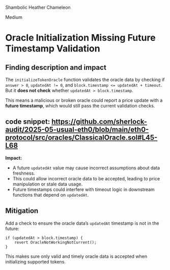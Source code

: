 Shambolic Heather Chameleon

Medium

# Oracle Initialization Missing Future Timestamp Validation

## Finding description and impact

The `initializeTokenOracle` function validates the oracle data by checking if `answer > 0`, `updatedAt != 0`, and `block.timestamp <= updatedAt + timeout`.
But it **does not check** whether `updatedAt > block.timestamp`.

This means a malicious or broken oracle could report a price update with a **future timestamp**, which would still pass the current validation checks.

## code snippet: https://github.com/sherlock-audit/2025-05-usual-eth0/blob/main/eth0-protocol/src/oracles/ClassicalOracle.sol#L45-L68

**Impact:**

* A future `updatedAt` value may cause incorrect assumptions about data freshness.
* This could allow incorrect oracle data to be accepted, leading to price manipulation or stale data usage.
* Future timestamps could interfere with timeout logic in downstream functions that depend on `updatedAt`.

## Mitigation

Add a check to ensure the oracle data’s `updatedAt` timestamp is not in the future:

```solidity
if (updatedAt > block.timestamp) {
    revert OracleNotWorkingNotCurrent();
}
```

This makes sure only valid and timely oracle data is accepted when initializing supported tokens.